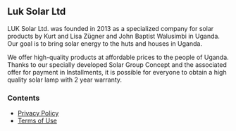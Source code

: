 ## Luk Solar Ltd

LUK Solar Ltd. was founded in 2013 as a specialized company for solar products by Kurt and Lisa Zügner and John Baptist Walusimbi in Uganda. Our goal is to bring solar energy to the huts and houses in Uganda.

We offer high-quality products at affordable prices to the people of Uganda.
Thanks to our specially developed Solar Group Concept and the associated offer for payment in Installments, it is possible for everyone to obtain a high quality solar lamp with 2 year warranty.

### Contents

- [Privacy Policy](/privacy-policy/README.md)
- [Terms of Use](/terms/README.md)

